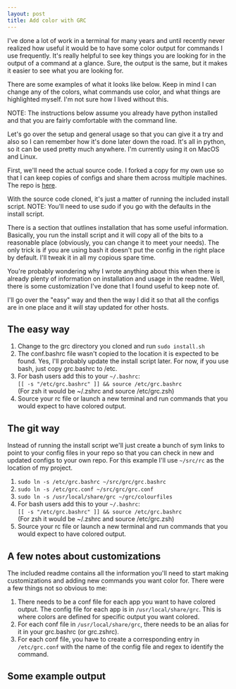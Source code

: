 ```yaml
---
layout: post
title: Add color with GRC
---
```

I've done a lot of work in a terminal for many years and until recently never realized how useful it would be to have some color output for commands I use frequently.  It's really helpful to see key things you are looking for in the output of a command at a glance.  Sure, the output is the same, but it makes it easier to see what you are looking for.  

There are some examples of what it looks like below.  Keep in mind I can change any of the colors, what commands use color, and what things are highlighted myself.  I'm not sure how I lived without this.

NOTE: The instructions below assume you already have python installed and that you are fairly comfortable with the command line.

Let's go over the setup and general usage so that you can give it a try and also so I can remember how it's done later down the road.  It's all in python, so it can be used pretty much anywhere.  I'm currently using it on MacOS and Linux. 

First, we'll need the actual source code.  I forked a copy for my own use so that I can keep copies of configs and share them across multiple machines.  The repo is [here](https://github.com/jellyfishsizzle/grc). 

With the source code cloned, it's just a matter of running the included install script.  NOTE: You'll need to use sudo if you go with the defaults in the install script. 

There is a section that outlines installation that has some useful information.  Basically, you run the install script and it will copy all of the bits to a reasonable place (obviously, you can change it to meet your needs).  The only trick is if you are using bash it doesn't put the config in the right place by default.  I'll tweak it in all my copious spare time.  

You're probably wondering why I wrote anything about this when there is already plenty of information on installation and usage in the readme.  Well, there is some customization I've done that I found useful to keep note of.  

I'll go over the "easy" way and then the way I did it so that all the configs are in one place and it will stay updated for other hosts.  

## The easy way
1. Change to the grc directory you cloned and run `sudo install.sh`
2. The conf.bashrc file wasn't copied to the location it is expected to be found.  Yes, I'll probably update the install script later.  For now, if you use bash, just copy grc.bashrc to /etc. 
3. For bash users add this to your `~/.bashrc`:  
`[[ -s "/etc/grc.bashrc" ]] && source /etc/grc.bashrc`  
(For zsh it would be ~/.zshrc and source /etc/grc.zsh)  
4. Source your rc file or launch a new terminal and run commands that you would expect to have colored output.

## The git way
Instead of running the install script we'll just create a bunch of sym links to point to your config files in your repo so that you can check in new and updated configs to your own repo.  For this example I'll use `~/src/rc` as the location of my project.

1. `sudo ln -s /etc/grc.bashrc ~/src/grc/grc.bashrc`
2. `sudo ln -s /etc/grc.conf ~/src/grc/grc.conf`
3. `sudo ln -s /usr/local/share/grc ~/grc/colourfiles`
4. For bash users add this to your `~/.bashrc`:  
`[[ -s "/etc/grc.bashrc" ]] && source /etc/grc.bashrc`  
(For zsh it would be ~/.zshrc and source /etc/grc.zsh)
5. Source your rc file or launch a new terminal and run commands that you would expect to have colored output.

## A few notes about customizations
The included readme contains all the information you'll need to start making customizations and adding new commands you want color for.  There were a few things not so obvious to me:

1. There needs to be a conf file for each app you want to have colored output. The config file for each app is in `/usr/local/share/grc`.  This is where colors are defined for specific output you want colored.
2. For each conf file in `/usr/local/share/grc`, there needs to be an alias for it in your grc.bashrc (or grc.zshrc). 
3. For each conf file, you have to create a corresponding entry in `/etc/grc.conf` with the name of the config file and regex to identify the command.

## Some example output

<script id="asciicast-344961" src="https://asciinema.org/a/344961.js" async data-speed=".75"></script>